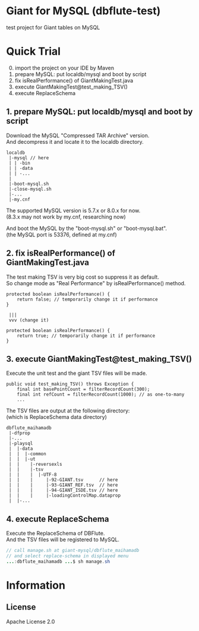 Giant for MySQL (dbflute-test)
=======================
test project for Giant tables on MySQL

# Quick Trial

0. import the project on your IDE by Maven
1. prepare MySQL: put localdb/mysql and boot by script
2. fix isRealPerformance() of GiantMakingTest.java
3. execute GiantMakingTest@test_making_TSV()
4. execute ReplaceSchema


## 1. prepare MySQL: put localdb/mysql and boot by script
Download the MySQL "Compressed TAR Archive" version.  
And decompress it and locate it to the localdb directory.

```
localdb
 |-mysql // here
 | | -bin
 | | -data
 | | -...
 |
 |-boot-mysql.sh
 |-close-mysql.sh
 |-...
 |-my.cnf
```

The supported MySQL version is 5.7.x or 8.0.x for now.  
(8.3.x may not work by my.cnf, researching now)

And boot the MySQL by the "boot-mysql.sh" or "boot-mysql.bat".  
(the MySQL port is 53376, defined at my.cnf)


## 2. fix isRealPerformance() of GiantMakingTest.java
The test making TSV is very big cost so suppress it as default.  
So change mode as "Real Performance" by isRealPerformance() method.

```
protected boolean isRealPerformance() {
    return false; // temporarily change it if performance
}

 |||
 vvv (change it)

protected boolean isRealPerformance() {
    return true; // temporarily change it if performance
}
```


## 3. execute GiantMakingTest@test_making_TSV()
Execute the unit test and the giant TSV files will be made.

```
public void test_making_TSV() throws Exception {
    final int basePointCount = filterRecordCount(300);
    final int refCount = filterRecordCount(1000); // as one-to-many
    ...
```

The TSV files are output at the following directory:  
(which is ReplaceSchema data directory)

```
dbflute_maihamadb
 |-dfprop
 |-...
 |-playsql
 |  |-data
 |  |  |-common
 |  |  |-ut
 |  |    |-reversexls
 |  |    |-tsv
 |  |    |  |-UTF-8
 |  |    |     |-92-GIANT.tsv      // here
 |  |    |     |-93-GIANT_REF.tsv  // here
 |  |    |     |-94-GIANT_ISDE.tsv // here
 |  |    |     |-loadingControlMap.dataprop
 |  |-...
```


## 4. execute ReplaceSchema
Execute the ReplaceSchema of DBFlute.  
And the TSV files will be registered to MySQL.

```java
// call manage.sh at giant-mysql/dbflute_maihamadb
// and select replace-schema in displayed menu
...:dbflute_maihamadb ...$ sh manage.sh
```


# Information
## License
Apache License 2.0
